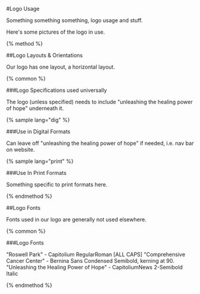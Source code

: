 #Logo Usage

Something something something, logo usage and stuff.

Here's some pictures of the logo in use.

{% method %}

##Logo Layouts & Orientations

Our logo has one layout, a horizontal layout.

\{% common %}

###Logo Specifications used universally

The logo (unless specified) needs to include "unleashing the healing power of hope" underneath it.

{% sample lang="dig" %}

###Use in Digital Formats

Can leave off "unleashing the healing power of hope" if needed, i.e. nav bar on website.

{% sample lang="print" %}

###Use In Print Formats

Something specific to print formats here.

{% endmethod %}

##Logo Fonts

Fonts used in our logo are generally not used elsewhere.

\{% common %}

###Logo Fonts

"Roswell Park" - Capitolium RegularRoman [ALL CAPS]
"Comprehensive Cancer Center" - Bernina Sans Condensed Semibold, kerning at 90.
"Unleashing the Healing Power of Hope" - CapitoliumNews 2-Semibold Italic

{% endmethod %}

